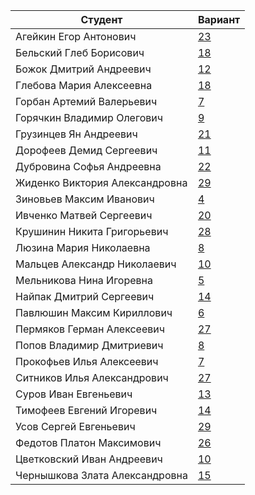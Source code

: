 | **Студент** | **Вариант**|
|-------------|------------|
| Агейкин Егор Антонович | [23](./tasks/23) |
| Бельский Глеб Борисович | [18](./tasks/18) |
| Божок Дмитрий Андреевич | [12](./tasks/12) |
| Глебова Мария Алексеевна | [18](./tasks/18) |
| Горбан Артемий Валерьевич | [7](./tasks/7) |
| Горячкин Владимир Олегович | [9](./tasks/9) |
| Грузинцев Ян Андреевич | [21](./tasks/21) |
| Дорофеев Демид Сергеевич | [11](./tasks/11) |
| Дубровина Софья Андреевна | [22](./tasks/22) |
| Жиденко Виктория Александровна | [29](./tasks/29) |
| Зиновьев Максим Иванович | [4](./tasks/4) |
| Ивченко Матвей Сергеевич | [20](./tasks/20) |
| Крушинин Никита Григорьевич | [28](./tasks/28) |
| Люзина Мария Николаевна | [8](./tasks/8) |
| Мальцев Александр Николаевич | [10](./tasks/10) |
| Мельникова Нина Игоревна | [5](./tasks/5) |
| Найпак Дмитрий Сергеевич | [14](./tasks/14) |
| Павлюшин Максим Кириллович | [6](./tasks/6) |
| Пермяков Герман Алексеевич | [27](./tasks/27) |
| Попов Владимир Дмитриевич | [8](./tasks/8) |
| Прокофьев Илья Алексеевич | [7](./tasks/7) |
| Ситников Илья Александрович | [27](./tasks/27) |
| Суров Иван Евгеньевич | [13](./tasks/13) |
| Тимофеев Евгений Игоревич | [14](./tasks/14) |
| Усов Сергей Евгеньевич | [29](./tasks/29) |
| Федотов Платон Максимович | [26](./tasks/26) |
| Цветковский Иван Андреевич | [10](./tasks/10) |
| Чернышкова Злата Александровна | [15](./tasks/15) |

